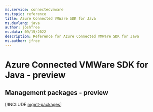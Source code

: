 ```yaml
---
ms.service: connectedvmware
ms.topic: reference
title: Azure Connected VMWare SDK for Java
ms.devlang: java
author: joshfree
ms.data: 09/15/2022
description: Reference for Azure Connected VMWare SDK for Java
ms.author: jfree
---
```

# Azure Connected VMWare SDK for Java - preview

## Management packages - preview
[!INCLUDE [mgmt-packages](connected-vmware-mgmt-index.md)]
